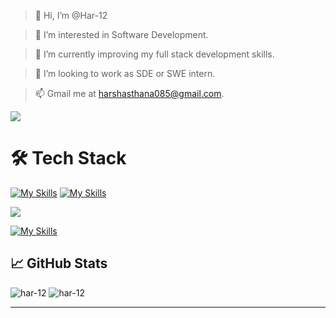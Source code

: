> 👋 Hi, I’m @Har-12


> 👀 I’m interested in Software Development.


> 🌱 I’m currently improving my full stack development skills.


> 💞️ I’m looking to work as SDE or SWE intern.


> 📫 Gmail me at harshasthana085@gmail.com.



[![](https://visitcount.itsvg.in/api?id=Har-12&label=Profile%20Views&color=3&icon=5&pretty=true)](https://visitcount.itsvg.in)


# 🛠 Tech Stack
[![My Skills](https://skillicons.dev/icons?i=java,c,cpp,kotlin,nodejs,figma&theme=light)](https://skillicons.dev)  [![My Skills](https://skillicons.dev/icons?i=js,html,css,wasm)](https://skillicons.dev) 



<p align="left">
<a href="https://skillicons.dev">
<img src="https://skillicons.dev/icons?i=git,kubernetes,docker,c,vim" />
</a>
</p>

[![My Skills](https://skillicons.dev/icons?i=aws,gcp,azure,react,vue,flutter&perline=6)](https://skillicons.dev)

## 📈 GitHub Stats

<p>
  <img src="https://github-readme-streak-stats.herokuapp.com/?user=Har-12&" alt="har-12" />
  <img src="https://github-readme-stats.vercel.app/api/top-langs?username=har-12&show_icons=true&locale=en&layout=compact" alt="har-12" />
</p>
<hr>
